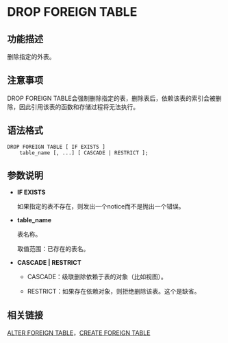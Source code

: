 # DROP FOREIGN TABLE<a name="ZH-CN_TOPIC_0289899895"></a>

## 功能描述<a name="zh-cn_topic_0283137169_section57611418144918"></a>

删除指定的外表。

## 注意事项<a name="zh-cn_topic_0283137169_section67466306494"></a>

DROP FOREIGN TABLE会强制删除指定的表，删除表后，依赖该表的索引会被删除，因此引用该表的函数和存储过程将无法执行。

## 语法格式<a name="zh-cn_topic_0283137169_section20143164116497"></a>

```
DROP FOREIGN TABLE [ IF EXISTS ]
    table_name [, ...] [ CASCADE | RESTRICT ];
```

## 参数说明<a name="zh-cn_topic_0283137169_section4910646204920"></a>

-   **IF EXISTS**

    如果指定的表不存在，则发出一个notice而不是抛出一个错误。

-   **table\_name**

    表名称。

    取值范围：已存在的表名。

-   **CASCADE | RESTRICT**

    -   CASCADE：级联删除依赖于表的对象（比如视图）。

    -   RESTRICT：如果存在依赖对象，则拒绝删除该表。这个是缺省。



## 相关链接<a name="zh-cn_topic_0283137169_section1811945514913"></a>

[ALTER FOREIGN TABLE](ALTER-FOREIGN-TABLE.md)，[CREATE FOREIGN TABLE](CREATE-FOREIGN-TABLE.md)

